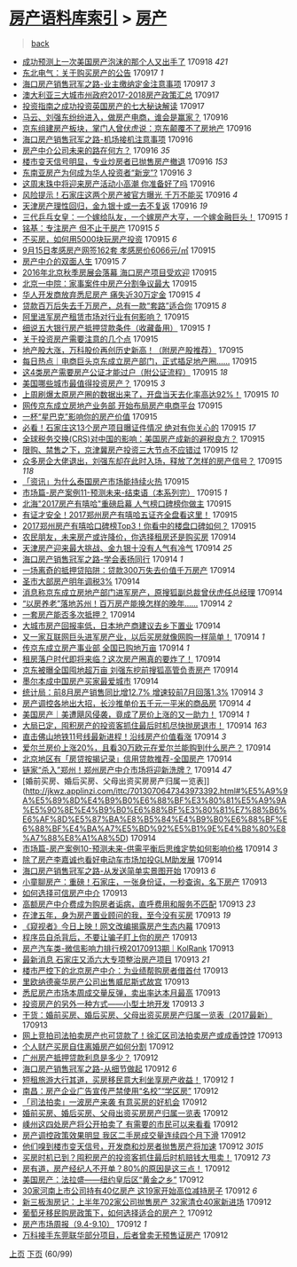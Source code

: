 [房产语料库索引](../../README.md)  > [房产](房产.md)
====
> [back](../README.md)

- [成功预测上一次美国房产泡沫的那个人又出手了](http://jkwz.applinzi.com/ittc/7014544706816705553.html#%E6%88%90%E5%8A%9F%E9%A2%84%E6%B5%8B%E4%B8%8A%E4%B8%80%E6%AC%A1%E7%BE%8E%E5%9B%BD%E6%88%BF%E4%BA%A7%E6%B3%A1%E6%B2%AB%E7%9A%84%E9%82%A3%E4%B8%AA%E4%BA%BA%E5%8F%88%E5%87%BA%E6%89%8B%E4%BA%86) 170918 *421* 
- [东北电气：关于购买房产的公告](http://jkwz.applinzi.com/ittc/7014425914493109264.html#%E4%B8%9C%E5%8C%97%E7%94%B5%E6%B0%94%EF%BC%9A%E5%85%B3%E4%BA%8E%E8%B4%AD%E4%B9%B0%E6%88%BF%E4%BA%A7%E7%9A%84%E5%85%AC%E5%91%8A) 170917 *1* 
- [海口房产销售冠军之路-业主缴纳定金注意事项](http://jkwz.applinzi.com/ittc/7014334700804637713.html#%E6%B5%B7%E5%8F%A3%E6%88%BF%E4%BA%A7%E9%94%80%E5%94%AE%E5%86%A0%E5%86%9B%E4%B9%8B%E8%B7%AF-%E4%B8%9A%E4%B8%BB%E7%BC%B4%E7%BA%B3%E5%AE%9A%E9%87%91%E6%B3%A8%E6%84%8F%E4%BA%8B%E9%A1%B9) 170917 *3* 
- [澳大利亚三大城市州政府2017-2018房产政策汇总](http://jkwz.applinzi.com/ittc/7014232692789609488.html#%E6%BE%B3%E5%A4%A7%E5%88%A9%E4%BA%9A%E4%B8%89%E5%A4%A7%E5%9F%8E%E5%B8%82%E5%B7%9E%E6%94%BF%E5%BA%9C2017-2018%E6%88%BF%E4%BA%A7%E6%94%BF%E7%AD%96%E6%B1%87%E6%80%BB) 170917  
- [投资指南之成功投资英国房产的七大秘诀解读](http://jkwz.applinzi.com/ittc/7014231004020212752.html#%E6%8A%95%E8%B5%84%E6%8C%87%E5%8D%97%E4%B9%8B%E6%88%90%E5%8A%9F%E6%8A%95%E8%B5%84%E8%8B%B1%E5%9B%BD%E6%88%BF%E4%BA%A7%E7%9A%84%E4%B8%83%E5%A4%A7%E7%A7%98%E8%AF%80%E8%A7%A3%E8%AF%BB) 170917  
- [马云、刘强东纷纷进入，做房产电商，谁会是赢家？](http://jkwz.applinzi.com/ittc/7014043221301396496.html#%E9%A9%AC%E4%BA%91%E3%80%81%E5%88%98%E5%BC%BA%E4%B8%9C%E7%BA%B7%E7%BA%B7%E8%BF%9B%E5%85%A5%EF%BC%8C%E5%81%9A%E6%88%BF%E4%BA%A7%E7%94%B5%E5%95%86%EF%BC%8C%E8%B0%81%E4%BC%9A%E6%98%AF%E8%B5%A2%E5%AE%B6%EF%BC%9F) 170916  
- [京东组建房产板块，掌门人曾伏虎说：京东颠覆不了房地产](http://jkwz.applinzi.com/ittc/7014002839586866192.html#%E4%BA%AC%E4%B8%9C%E7%BB%84%E5%BB%BA%E6%88%BF%E4%BA%A7%E6%9D%BF%E5%9D%97%EF%BC%8C%E6%8E%8C%E9%97%A8%E4%BA%BA%E6%9B%BE%E4%BC%8F%E8%99%8E%E8%AF%B4%EF%BC%9A%E4%BA%AC%E4%B8%9C%E9%A2%A0%E8%A6%86%E4%B8%8D%E4%BA%86%E6%88%BF%E5%9C%B0%E4%BA%A7) 170916  
- [海口房产销售冠军之路-机场接机注意事项](http://jkwz.applinzi.com/ittc/7013991779265938449.html#%E6%B5%B7%E5%8F%A3%E6%88%BF%E4%BA%A7%E9%94%80%E5%94%AE%E5%86%A0%E5%86%9B%E4%B9%8B%E8%B7%AF-%E6%9C%BA%E5%9C%BA%E6%8E%A5%E6%9C%BA%E6%B3%A8%E6%84%8F%E4%BA%8B%E9%A1%B9) 170916  
- [房产中介公司未来的路在何方？](http://jkwz.applinzi.com/ittc/7013940763904443408.html#%E6%88%BF%E4%BA%A7%E4%B8%AD%E4%BB%8B%E5%85%AC%E5%8F%B8%E6%9C%AA%E6%9D%A5%E7%9A%84%E8%B7%AF%E5%9C%A8%E4%BD%95%E6%96%B9%EF%BC%9F) 170916 *35* 
- [楼市变天信号明显，专业炒房者已抛售房产撤退](http://jkwz.applinzi.com/ittc/7013691426553201680.html#%E6%A5%BC%E5%B8%82%E5%8F%98%E5%A4%A9%E4%BF%A1%E5%8F%B7%E6%98%8E%E6%98%BE%EF%BC%8C%E4%B8%93%E4%B8%9A%E7%82%92%E6%88%BF%E8%80%85%E5%B7%B2%E6%8A%9B%E5%94%AE%E6%88%BF%E4%BA%A7%E6%92%A4%E9%80%80) 170916 *153* 
- [东南亚房产为何成为华人投资者“新宠”?](http://jkwz.applinzi.com/ittc/7013881096817869841.html#%E4%B8%9C%E5%8D%97%E4%BA%9A%E6%88%BF%E4%BA%A7%E4%B8%BA%E4%BD%95%E6%88%90%E4%B8%BA%E5%8D%8E%E4%BA%BA%E6%8A%95%E8%B5%84%E8%80%85%E2%80%9C%E6%96%B0%E5%AE%A0%E2%80%9D%3F) 170916 *3* 
- [这周末珠中将迎来房产活动小高潮 你准备好了吗](http://jkwz.applinzi.com/ittc/7013864279009412113.html#%E8%BF%99%E5%91%A8%E6%9C%AB%E7%8F%A0%E4%B8%AD%E5%B0%86%E8%BF%8E%E6%9D%A5%E6%88%BF%E4%BA%A7%E6%B4%BB%E5%8A%A8%E5%B0%8F%E9%AB%98%E6%BD%AE+%E4%BD%A0%E5%87%86%E5%A4%87%E5%A5%BD%E4%BA%86%E5%90%97) 170916  
- [风险提示！石家庄这两个房产被官方曝光 千万不能买](http://jkwz.applinzi.com/ittc/7013839777722532880.html#%E9%A3%8E%E9%99%A9%E6%8F%90%E7%A4%BA%EF%BC%81%E7%9F%B3%E5%AE%B6%E5%BA%84%E8%BF%99%E4%B8%A4%E4%B8%AA%E6%88%BF%E4%BA%A7%E8%A2%AB%E5%AE%98%E6%96%B9%E6%9B%9D%E5%85%89+%E5%8D%83%E4%B8%87%E4%B8%8D%E8%83%BD%E4%B9%B0) 170916 *4* 
- [天津房产理性回归，金九银十或一去不复返](http://jkwz.applinzi.com/ittc/7013630547711230993.html#%E5%A4%A9%E6%B4%A5%E6%88%BF%E4%BA%A7%E7%90%86%E6%80%A7%E5%9B%9E%E5%BD%92%EF%BC%8C%E9%87%91%E4%B9%9D%E9%93%B6%E5%8D%81%E6%88%96%E4%B8%80%E5%8E%BB%E4%B8%8D%E5%A4%8D%E8%BF%94) 170916 *19* 
- [三代乒乓女皇：一个嫁给队友，一个嫁房产大亨，一个嫁金融巨头！](http://jkwz.applinzi.com/ittc/7013629798642091024.html#%E4%B8%89%E4%BB%A3%E4%B9%92%E4%B9%93%E5%A5%B3%E7%9A%87%EF%BC%9A%E4%B8%80%E4%B8%AA%E5%AB%81%E7%BB%99%E9%98%9F%E5%8F%8B%EF%BC%8C%E4%B8%80%E4%B8%AA%E5%AB%81%E6%88%BF%E4%BA%A7%E5%A4%A7%E4%BA%A8%EF%BC%8C%E4%B8%80%E4%B8%AA%E5%AB%81%E9%87%91%E8%9E%8D%E5%B7%A8%E5%A4%B4%EF%BC%81) 170915 *1* 
- [铭基：专注房产 但不止于房产](http://jkwz.applinzi.com/ittc/7013617812420166672.html#%E9%93%AD%E5%9F%BA%EF%BC%9A%E4%B8%93%E6%B3%A8%E6%88%BF%E4%BA%A7+%E4%BD%86%E4%B8%8D%E6%AD%A2%E4%BA%8E%E6%88%BF%E4%BA%A7) 170915 *5* 
- [不买房，如何用5000块玩房产投资](http://jkwz.applinzi.com/ittc/7013599543080518673.html#%E4%B8%8D%E4%B9%B0%E6%88%BF%EF%BC%8C%E5%A6%82%E4%BD%95%E7%94%A85000%E5%9D%97%E7%8E%A9%E6%88%BF%E4%BA%A7%E6%8A%95%E8%B5%84) 170915 *6* 
- [9月15日孝感房产网签162套 孝感房价6066元/㎡](http://jkwz.applinzi.com/ittc/7013593037048120336.html#9%E6%9C%8815%E6%97%A5%E5%AD%9D%E6%84%9F%E6%88%BF%E4%BA%A7%E7%BD%91%E7%AD%BE162%E5%A5%97+%E5%AD%9D%E6%84%9F%E6%88%BF%E4%BB%B76066%E5%85%83%2F%E3%8E%A1) 170915  
- [房产中介的双面人生](http://jkwz.applinzi.com/ittc/7013549728921551889.html#%E6%88%BF%E4%BA%A7%E4%B8%AD%E4%BB%8B%E7%9A%84%E5%8F%8C%E9%9D%A2%E4%BA%BA%E7%94%9F) 170915 *7* 
- [2016年北京秋季房展会落幕 海口房产项目受欢迎](http://jkwz.applinzi.com/ittc/7013571687600358160.html#2016%E5%B9%B4%E5%8C%97%E4%BA%AC%E7%A7%8B%E5%AD%A3%E6%88%BF%E5%B1%95%E4%BC%9A%E8%90%BD%E5%B9%95+%E6%B5%B7%E5%8F%A3%E6%88%BF%E4%BA%A7%E9%A1%B9%E7%9B%AE%E5%8F%97%E6%AC%A2%E8%BF%8E) 170915  
- [北京一中院：家事案件中房产分割争议最大](http://jkwz.applinzi.com/ittc/7013552883507921936.html#%E5%8C%97%E4%BA%AC%E4%B8%80%E4%B8%AD%E9%99%A2%EF%BC%9A%E5%AE%B6%E4%BA%8B%E6%A1%88%E4%BB%B6%E4%B8%AD%E6%88%BF%E4%BA%A7%E5%88%86%E5%89%B2%E4%BA%89%E8%AE%AE%E6%9C%80%E5%A4%A7) 170915  
- [华人开发商放弃悉尼房产 痛失近30万定金](http://jkwz.applinzi.com/ittc/7013546728920450065.html#%E5%8D%8E%E4%BA%BA%E5%BC%80%E5%8F%91%E5%95%86%E6%94%BE%E5%BC%83%E6%82%89%E5%B0%BC%E6%88%BF%E4%BA%A7+%E7%97%9B%E5%A4%B1%E8%BF%9130%E4%B8%87%E5%AE%9A%E9%87%91) 170915 *4* 
- [贷款百万后失去千万房产，总有一款“套路”适合你](http://jkwz.applinzi.com/ittc/7013532886475736080.html#%E8%B4%B7%E6%AC%BE%E7%99%BE%E4%B8%87%E5%90%8E%E5%A4%B1%E5%8E%BB%E5%8D%83%E4%B8%87%E6%88%BF%E4%BA%A7%EF%BC%8C%E6%80%BB%E6%9C%89%E4%B8%80%E6%AC%BE%E2%80%9C%E5%A5%97%E8%B7%AF%E2%80%9D%E9%80%82%E5%90%88%E4%BD%A0) 170915 *8* 
- [阿里进军房产租赁市场对行业有何影响？](http://jkwz.applinzi.com/ittc/7013532605759357968.html#%E9%98%BF%E9%87%8C%E8%BF%9B%E5%86%9B%E6%88%BF%E4%BA%A7%E7%A7%9F%E8%B5%81%E5%B8%82%E5%9C%BA%E5%AF%B9%E8%A1%8C%E4%B8%9A%E6%9C%89%E4%BD%95%E5%BD%B1%E5%93%8D%EF%BC%9F) 170915  
- [细说五大银行房产抵押贷款条件（收藏备用）](http://jkwz.applinzi.com/ittc/7013530037276640272.html#%E7%BB%86%E8%AF%B4%E4%BA%94%E5%A4%A7%E9%93%B6%E8%A1%8C%E6%88%BF%E4%BA%A7%E6%8A%B5%E6%8A%BC%E8%B4%B7%E6%AC%BE%E6%9D%A1%E4%BB%B6%EF%BC%88%E6%94%B6%E8%97%8F%E5%A4%87%E7%94%A8%EF%BC%89) 170915 *1* 
- [关于投资房产需要注意的几个点](http://jkwz.applinzi.com/ittc/7013497079081731089.html#%E5%85%B3%E4%BA%8E%E6%8A%95%E8%B5%84%E6%88%BF%E4%BA%A7%E9%9C%80%E8%A6%81%E6%B3%A8%E6%84%8F%E7%9A%84%E5%87%A0%E4%B8%AA%E7%82%B9) 170915  
- [地产股大涨，万科股价再创历史新高！（附房产股推荐）](http://jkwz.applinzi.com/ittc/7013488984054039568.html#%E5%9C%B0%E4%BA%A7%E8%82%A1%E5%A4%A7%E6%B6%A8%EF%BC%8C%E4%B8%87%E7%A7%91%E8%82%A1%E4%BB%B7%E5%86%8D%E5%88%9B%E5%8E%86%E5%8F%B2%E6%96%B0%E9%AB%98%EF%BC%81%EF%BC%88%E9%99%84%E6%88%BF%E4%BA%A7%E8%82%A1%E6%8E%A8%E8%8D%90%EF%BC%89) 170915  
- [每日热点｜电商巨头京东成立房产部门，正式插足地产圈……](http://jkwz.applinzi.com/ittc/7013488759159653137.html#%E6%AF%8F%E6%97%A5%E7%83%AD%E7%82%B9%EF%BD%9C%E7%94%B5%E5%95%86%E5%B7%A8%E5%A4%B4%E4%BA%AC%E4%B8%9C%E6%88%90%E7%AB%8B%E6%88%BF%E4%BA%A7%E9%83%A8%E9%97%A8%EF%BC%8C%E6%AD%A3%E5%BC%8F%E6%8F%92%E8%B6%B3%E5%9C%B0%E4%BA%A7%E5%9C%88%E2%80%A6%E2%80%A6) 170915  
- [这4类房产需要房产公证才能过户（附公证流程）](http://jkwz.applinzi.com/ittc/7013486911866536977.html#%E8%BF%994%E7%B1%BB%E6%88%BF%E4%BA%A7%E9%9C%80%E8%A6%81%E6%88%BF%E4%BA%A7%E5%85%AC%E8%AF%81%E6%89%8D%E8%83%BD%E8%BF%87%E6%88%B7%EF%BC%88%E9%99%84%E5%85%AC%E8%AF%81%E6%B5%81%E7%A8%8B%EF%BC%89) 170915 *18* 
- [美国哪些城市最值得投资房产？](http://jkwz.applinzi.com/ittc/7013483368635958289.html#%E7%BE%8E%E5%9B%BD%E5%93%AA%E4%BA%9B%E5%9F%8E%E5%B8%82%E6%9C%80%E5%80%BC%E5%BE%97%E6%8A%95%E8%B5%84%E6%88%BF%E4%BA%A7%EF%BC%9F) 170915 *3* 
- [上周刷爆太原房产圈的数据出来了，开盘当天去化率高达92%！](http://jkwz.applinzi.com/ittc/7013483068575450128.html#%E4%B8%8A%E5%91%A8%E5%88%B7%E7%88%86%E5%A4%AA%E5%8E%9F%E6%88%BF%E4%BA%A7%E5%9C%88%E7%9A%84%E6%95%B0%E6%8D%AE%E5%87%BA%E6%9D%A5%E4%BA%86%EF%BC%8C%E5%BC%80%E7%9B%98%E5%BD%93%E5%A4%A9%E5%8E%BB%E5%8C%96%E7%8E%87%E9%AB%98%E8%BE%BE92%25%EF%BC%81) 170915 *10* 
- [网传京东成立房地产业务部 开始布局房产电商平台](http://jkwz.applinzi.com/ittc/7013482025775006737.html#%E7%BD%91%E4%BC%A0%E4%BA%AC%E4%B8%9C%E6%88%90%E7%AB%8B%E6%88%BF%E5%9C%B0%E4%BA%A7%E4%B8%9A%E5%8A%A1%E9%83%A8+%E5%BC%80%E5%A7%8B%E5%B8%83%E5%B1%80%E6%88%BF%E4%BA%A7%E7%94%B5%E5%95%86%E5%B9%B3%E5%8F%B0) 170915  
- [一杯“星巴克”影响你的房产价值](http://jkwz.applinzi.com/ittc/7013479256737465105.html#%E4%B8%80%E6%9D%AF%E2%80%9C%E6%98%9F%E5%B7%B4%E5%85%8B%E2%80%9D%E5%BD%B1%E5%93%8D%E4%BD%A0%E7%9A%84%E6%88%BF%E4%BA%A7%E4%BB%B7%E5%80%BC) 170915  
- [必看！石家庄这13个房产项目曝证件情况 绝对有你关心的](http://jkwz.applinzi.com/ittc/7013471470800602129.html#%E5%BF%85%E7%9C%8B%EF%BC%81%E7%9F%B3%E5%AE%B6%E5%BA%84%E8%BF%9913%E4%B8%AA%E6%88%BF%E4%BA%A7%E9%A1%B9%E7%9B%AE%E6%9B%9D%E8%AF%81%E4%BB%B6%E6%83%85%E5%86%B5+%E7%BB%9D%E5%AF%B9%E6%9C%89%E4%BD%A0%E5%85%B3%E5%BF%83%E7%9A%84) 170915 *17* 
- [全球税务交换(CRS)对中国的影响：美国房产成新的避税良方？](http://jkwz.applinzi.com/ittc/7013471238138364944.html#%E5%85%A8%E7%90%83%E7%A8%8E%E5%8A%A1%E4%BA%A4%E6%8D%A2%28CRS%29%E5%AF%B9%E4%B8%AD%E5%9B%BD%E7%9A%84%E5%BD%B1%E5%93%8D%EF%BC%9A%E7%BE%8E%E5%9B%BD%E6%88%BF%E4%BA%A7%E6%88%90%E6%96%B0%E7%9A%84%E9%81%BF%E7%A8%8E%E8%89%AF%E6%96%B9%EF%BC%9F) 170915  
- [限购、禁售之下，京津冀房产投资三大节点不应错过](http://jkwz.applinzi.com/ittc/7013471057137370128.html#%E9%99%90%E8%B4%AD%E3%80%81%E7%A6%81%E5%94%AE%E4%B9%8B%E4%B8%8B%EF%BC%8C%E4%BA%AC%E6%B4%A5%E5%86%80%E6%88%BF%E4%BA%A7%E6%8A%95%E8%B5%84%E4%B8%89%E5%A4%A7%E8%8A%82%E7%82%B9%E4%B8%8D%E5%BA%94%E9%94%99%E8%BF%87) 170915 *12* 
- [众多房企大佬退出，刘强东却在此时入场，释放了怎样的房产信号？](http://jkwz.applinzi.com/ittc/7013468550004737040.html#%E4%BC%97%E5%A4%9A%E6%88%BF%E4%BC%81%E5%A4%A7%E4%BD%AC%E9%80%80%E5%87%BA%EF%BC%8C%E5%88%98%E5%BC%BA%E4%B8%9C%E5%8D%B4%E5%9C%A8%E6%AD%A4%E6%97%B6%E5%85%A5%E5%9C%BA%EF%BC%8C%E9%87%8A%E6%94%BE%E4%BA%86%E6%80%8E%E6%A0%B7%E7%9A%84%E6%88%BF%E4%BA%A7%E4%BF%A1%E5%8F%B7%EF%BC%9F) 170915 *118* 
- [「资讯」为什么泰国房产市场能持续火热](http://jkwz.applinzi.com/ittc/7013467455291393040.html#%E3%80%8C%E8%B5%84%E8%AE%AF%E3%80%8D%E4%B8%BA%E4%BB%80%E4%B9%88%E6%B3%B0%E5%9B%BD%E6%88%BF%E4%BA%A7%E5%B8%82%E5%9C%BA%E8%83%BD%E6%8C%81%E7%BB%AD%E7%81%AB%E7%83%AD) 170915  
- [市场篇-房产案例11-预测未来-结束语（本系列完）](http://jkwz.applinzi.com/ittc/7013265389566559248.html#%E5%B8%82%E5%9C%BA%E7%AF%87-%E6%88%BF%E4%BA%A7%E6%A1%88%E4%BE%8B11-%E9%A2%84%E6%B5%8B%E6%9C%AA%E6%9D%A5-%E7%BB%93%E6%9D%9F%E8%AF%AD%EF%BC%88%E6%9C%AC%E7%B3%BB%E5%88%97%E5%AE%8C%EF%BC%89) 170915 *1* 
- [北海&quot;2017房产有嘻哈&quot;重磅启幕 人气榜口碑榜你做主](http://jkwz.applinzi.com/ittc/7013316846462436369.html#%E5%8C%97%E6%B5%B7%26quot%3B2017%E6%88%BF%E4%BA%A7%E6%9C%89%E5%98%BB%E5%93%88%26quot%3B%E9%87%8D%E7%A3%85%E5%90%AF%E5%B9%95+%E4%BA%BA%E6%B0%94%E6%A6%9C%E5%8F%A3%E7%A2%91%E6%A6%9C%E4%BD%A0%E5%81%9A%E4%B8%BB) 170915  
- [有证才安全！2017郑州房产有嘻哈五证齐全盘看这里！](http://jkwz.applinzi.com/ittc/7013315276601558032.html#%E6%9C%89%E8%AF%81%E6%89%8D%E5%AE%89%E5%85%A8%EF%BC%812017%E9%83%91%E5%B7%9E%E6%88%BF%E4%BA%A7%E6%9C%89%E5%98%BB%E5%93%88%E4%BA%94%E8%AF%81%E9%BD%90%E5%85%A8%E7%9B%98%E7%9C%8B%E8%BF%99%E9%87%8C%EF%BC%81) 170915  
- [2017郑州房产有嘻哈口碑榜Top3！你看中的楼盘口碑如何？](http://jkwz.applinzi.com/ittc/7013315277973095441.html#2017%E9%83%91%E5%B7%9E%E6%88%BF%E4%BA%A7%E6%9C%89%E5%98%BB%E5%93%88%E5%8F%A3%E7%A2%91%E6%A6%9CTop3%EF%BC%81%E4%BD%A0%E7%9C%8B%E4%B8%AD%E7%9A%84%E6%A5%BC%E7%9B%98%E5%8F%A3%E7%A2%91%E5%A6%82%E4%BD%95%EF%BC%9F) 170915  
- [农民朋友，未来房产或许降价，你选择租房还是购买房](http://jkwz.applinzi.com/ittc/7013298918862095121.html#%E5%86%9C%E6%B0%91%E6%9C%8B%E5%8F%8B%EF%BC%8C%E6%9C%AA%E6%9D%A5%E6%88%BF%E4%BA%A7%E6%88%96%E8%AE%B8%E9%99%8D%E4%BB%B7%EF%BC%8C%E4%BD%A0%E9%80%89%E6%8B%A9%E7%A7%9F%E6%88%BF%E8%BF%98%E6%98%AF%E8%B4%AD%E4%B9%B0%E6%88%BF) 170914  
- [天津房产迎来最大挑战、金九银十没有人气有冷气](http://jkwz.applinzi.com/ittc/7013275949196641297.html#%E5%A4%A9%E6%B4%A5%E6%88%BF%E4%BA%A7%E8%BF%8E%E6%9D%A5%E6%9C%80%E5%A4%A7%E6%8C%91%E6%88%98%E3%80%81%E9%87%91%E4%B9%9D%E9%93%B6%E5%8D%81%E6%B2%A1%E6%9C%89%E4%BA%BA%E6%B0%94%E6%9C%89%E5%86%B7%E6%B0%94) 170914 *25* 
- [海口房产销售冠军之路-学会表扬同行](http://jkwz.applinzi.com/ittc/7013274328446272529.html#%E6%B5%B7%E5%8F%A3%E6%88%BF%E4%BA%A7%E9%94%80%E5%94%AE%E5%86%A0%E5%86%9B%E4%B9%8B%E8%B7%AF-%E5%AD%A6%E4%BC%9A%E8%A1%A8%E6%89%AC%E5%90%8C%E8%A1%8C) 170914 *1* 
- [一场离奇的抵押贷陷阱：贷款300万失去价值千万房产](http://jkwz.applinzi.com/ittc/7013260268434621201.html#%E4%B8%80%E5%9C%BA%E7%A6%BB%E5%A5%87%E7%9A%84%E6%8A%B5%E6%8A%BC%E8%B4%B7%E9%99%B7%E9%98%B1%EF%BC%9A%E8%B4%B7%E6%AC%BE300%E4%B8%87%E5%A4%B1%E5%8E%BB%E4%BB%B7%E5%80%BC%E5%8D%83%E4%B8%87%E6%88%BF%E4%BA%A7) 170914  
- [圣市大部房产明年调税3%](http://jkwz.applinzi.com/ittc/7013258402913059856.html#%E5%9C%A3%E5%B8%82%E5%A4%A7%E9%83%A8%E6%88%BF%E4%BA%A7%E6%98%8E%E5%B9%B4%E8%B0%83%E7%A8%8E3%25) 170914  
- [消息称京东成立房地产部门进军房产，原搜狐副总裁曾伏虎任总经理](http://jkwz.applinzi.com/ittc/7013248418921841680.html#%E6%B6%88%E6%81%AF%E7%A7%B0%E4%BA%AC%E4%B8%9C%E6%88%90%E7%AB%8B%E6%88%BF%E5%9C%B0%E4%BA%A7%E9%83%A8%E9%97%A8%E8%BF%9B%E5%86%9B%E6%88%BF%E4%BA%A7%EF%BC%8C%E5%8E%9F%E6%90%9C%E7%8B%90%E5%89%AF%E6%80%BB%E8%A3%81%E6%9B%BE%E4%BC%8F%E8%99%8E%E4%BB%BB%E6%80%BB%E7%BB%8F%E7%90%86) 170914  
- [“以房养老”落地苏州！百万房产能换怎样的晚年……](http://jkwz.applinzi.com/ittc/7013239586149647377.html#%E2%80%9C%E4%BB%A5%E6%88%BF%E5%85%BB%E8%80%81%E2%80%9D%E8%90%BD%E5%9C%B0%E8%8B%8F%E5%B7%9E%EF%BC%81%E7%99%BE%E4%B8%87%E6%88%BF%E4%BA%A7%E8%83%BD%E6%8D%A2%E6%80%8E%E6%A0%B7%E7%9A%84%E6%99%9A%E5%B9%B4%E2%80%A6%E2%80%A6) 170914 *2* 
- [一套房产能否多次抵押？](http://jkwz.applinzi.com/ittc/7013225350572803088.html#%E4%B8%80%E5%A5%97%E6%88%BF%E4%BA%A7%E8%83%BD%E5%90%A6%E5%A4%9A%E6%AC%A1%E6%8A%B5%E6%8A%BC%EF%BC%9F) 170914  
- [大城市房产回报率低，日本地产商建议去乡下置业](http://jkwz.applinzi.com/ittc/7013212823939974161.html#%E5%A4%A7%E5%9F%8E%E5%B8%82%E6%88%BF%E4%BA%A7%E5%9B%9E%E6%8A%A5%E7%8E%87%E4%BD%8E%EF%BC%8C%E6%97%A5%E6%9C%AC%E5%9C%B0%E4%BA%A7%E5%95%86%E5%BB%BA%E8%AE%AE%E5%8E%BB%E4%B9%A1%E4%B8%8B%E7%BD%AE%E4%B8%9A) 170914  
- [又一家互联网巨头进军房产业，以后买房就像网购一样简单！](http://jkwz.applinzi.com/ittc/7013211580555330576.html#%E5%8F%88%E4%B8%80%E5%AE%B6%E4%BA%92%E8%81%94%E7%BD%91%E5%B7%A8%E5%A4%B4%E8%BF%9B%E5%86%9B%E6%88%BF%E4%BA%A7%E4%B8%9A%EF%BC%8C%E4%BB%A5%E5%90%8E%E4%B9%B0%E6%88%BF%E5%B0%B1%E5%83%8F%E7%BD%91%E8%B4%AD%E4%B8%80%E6%A0%B7%E7%AE%80%E5%8D%95%EF%BC%81) 170914 *1* 
- [传京东成立房产事业部 全国已购地万亩](http://jkwz.applinzi.com/ittc/7013190219980080144.html#%E4%BC%A0%E4%BA%AC%E4%B8%9C%E6%88%90%E7%AB%8B%E6%88%BF%E4%BA%A7%E4%BA%8B%E4%B8%9A%E9%83%A8+%E5%85%A8%E5%9B%BD%E5%B7%B2%E8%B4%AD%E5%9C%B0%E4%B8%87%E4%BA%A9) 170914 *1* 
- [租房落户时代即将来临？这次房产圈真的要炸了！](http://jkwz.applinzi.com/ittc/7013177502732911632.html#%E7%A7%9F%E6%88%BF%E8%90%BD%E6%88%B7%E6%97%B6%E4%BB%A3%E5%8D%B3%E5%B0%86%E6%9D%A5%E4%B8%B4%EF%BC%9F%E8%BF%99%E6%AC%A1%E6%88%BF%E4%BA%A7%E5%9C%88%E7%9C%9F%E7%9A%84%E8%A6%81%E7%82%B8%E4%BA%86%EF%BC%81) 170914  
- [京东被曝全国囤地超万亩 刘强东挖前搜狐高管负责房产](http://jkwz.applinzi.com/ittc/7013175789238092817.html#%E4%BA%AC%E4%B8%9C%E8%A2%AB%E6%9B%9D%E5%85%A8%E5%9B%BD%E5%9B%A4%E5%9C%B0%E8%B6%85%E4%B8%87%E4%BA%A9+%E5%88%98%E5%BC%BA%E4%B8%9C%E6%8C%96%E5%89%8D%E6%90%9C%E7%8B%90%E9%AB%98%E7%AE%A1%E8%B4%9F%E8%B4%A3%E6%88%BF%E4%BA%A7) 170914  
- [墨尔本成中国房产买家最爱城市](http://jkwz.applinzi.com/ittc/7013174030147011601.html#%E5%A2%A8%E5%B0%94%E6%9C%AC%E6%88%90%E4%B8%AD%E5%9B%BD%E6%88%BF%E4%BA%A7%E4%B9%B0%E5%AE%B6%E6%9C%80%E7%88%B1%E5%9F%8E%E5%B8%82) 170914  
- [统计局：前8月房产销售同比增12.7% 增速较前7月回落1.3%](http://jkwz.applinzi.com/ittc/7013169699310011408.html#%E7%BB%9F%E8%AE%A1%E5%B1%80%EF%BC%9A%E5%89%8D8%E6%9C%88%E6%88%BF%E4%BA%A7%E9%94%80%E5%94%AE%E5%90%8C%E6%AF%94%E5%A2%9E12.7%25+%E5%A2%9E%E9%80%9F%E8%BE%83%E5%89%8D7%E6%9C%88%E5%9B%9E%E8%90%BD1.3%25) 170914 *3* 
- [房产调控各地出大招，长沙推单价五千元一平米的商品房](http://jkwz.applinzi.com/ittc/7013172032676824081.html#%E6%88%BF%E4%BA%A7%E8%B0%83%E6%8E%A7%E5%90%84%E5%9C%B0%E5%87%BA%E5%A4%A7%E6%8B%9B%EF%BC%8C%E9%95%BF%E6%B2%99%E6%8E%A8%E5%8D%95%E4%BB%B7%E4%BA%94%E5%8D%83%E5%85%83%E4%B8%80%E5%B9%B3%E7%B1%B3%E7%9A%84%E5%95%86%E5%93%81%E6%88%BF) 170914 *4* 
- [美国房产｜美遭飓风侵袭，竟成了房价上涨的又一助力！](http://jkwz.applinzi.com/ittc/7013121152980091921.html#%E7%BE%8E%E5%9B%BD%E6%88%BF%E4%BA%A7%EF%BD%9C%E7%BE%8E%E9%81%AD%E9%A3%93%E9%A3%8E%E4%BE%B5%E8%A2%AD%EF%BC%8C%E7%AB%9F%E6%88%90%E4%BA%86%E6%88%BF%E4%BB%B7%E4%B8%8A%E6%B6%A8%E7%9A%84%E5%8F%88%E4%B8%80%E5%8A%A9%E5%8A%9B%EF%BC%81) 170914 *1* 
- [大局已定，囤积房产的投资客抓住最后时机尽快抛房退市！](http://jkwz.applinzi.com/ittc/7013139917398606864.html#%E5%A4%A7%E5%B1%80%E5%B7%B2%E5%AE%9A%EF%BC%8C%E5%9B%A4%E7%A7%AF%E6%88%BF%E4%BA%A7%E7%9A%84%E6%8A%95%E8%B5%84%E5%AE%A2%E6%8A%93%E4%BD%8F%E6%9C%80%E5%90%8E%E6%97%B6%E6%9C%BA%E5%B0%BD%E5%BF%AB%E6%8A%9B%E6%88%BF%E9%80%80%E5%B8%82%EF%BC%81) 170914 *163* 
- [直击佛山地铁11号线最新进程！沿线房产价值看涨](http://jkwz.applinzi.com/ittc/7013107625422750736.html#%E7%9B%B4%E5%87%BB%E4%BD%9B%E5%B1%B1%E5%9C%B0%E9%93%8111%E5%8F%B7%E7%BA%BF%E6%9C%80%E6%96%B0%E8%BF%9B%E7%A8%8B%EF%BC%81%E6%B2%BF%E7%BA%BF%E6%88%BF%E4%BA%A7%E4%BB%B7%E5%80%BC%E7%9C%8B%E6%B6%A8) 170914 *3* 
- [爱尔兰房价上涨20%，且看30万欧元在爱尔兰能购到什么房产？](http://jkwz.applinzi.com/ittc/7013103619942122513.html#%E7%88%B1%E5%B0%94%E5%85%B0%E6%88%BF%E4%BB%B7%E4%B8%8A%E6%B6%A820%25%EF%BC%8C%E4%B8%94%E7%9C%8B30%E4%B8%87%E6%AC%A7%E5%85%83%E5%9C%A8%E7%88%B1%E5%B0%94%E5%85%B0%E8%83%BD%E8%B4%AD%E5%88%B0%E4%BB%80%E4%B9%88%E6%88%BF%E4%BA%A7%EF%BC%9F) 170914  
- [北京地区有「房贷按揭记录」信用贷款推荐-全国房产](http://jkwz.applinzi.com/ittc/7013099057638278161.html#%E5%8C%97%E4%BA%AC%E5%9C%B0%E5%8C%BA%E6%9C%89%E3%80%8C%E6%88%BF%E8%B4%B7%E6%8C%89%E6%8F%AD%E8%AE%B0%E5%BD%95%E3%80%8D%E4%BF%A1%E7%94%A8%E8%B4%B7%E6%AC%BE%E6%8E%A8%E8%8D%90-%E5%85%A8%E5%9B%BD%E6%88%BF%E4%BA%A7) 170914  
- [链家“杀入”郑州！郑州房产中介市场将迎新洗牌？](http://jkwz.applinzi.com/ittc/7013075497158968337.html#%E9%93%BE%E5%AE%B6%E2%80%9C%E6%9D%80%E5%85%A5%E2%80%9D%E9%83%91%E5%B7%9E%EF%BC%81%E9%83%91%E5%B7%9E%E6%88%BF%E4%BA%A7%E4%B8%AD%E4%BB%8B%E5%B8%82%E5%9C%BA%E5%B0%86%E8%BF%8E%E6%96%B0%E6%B4%97%E7%89%8C%EF%BC%9F) 170914 *47* 
- [婚前买房、婚后买房、父母出资买房房产归属一览表]](http://jkwz.applinzi.com/ittc/7013070647343973392.html#%E5%A9%9A%E5%89%8D%E4%B9%B0%E6%88%BF%E3%80%81%E5%A9%9A%E5%90%8E%E4%B9%B0%E6%88%BF%E3%80%81%E7%88%B6%E6%AF%8D%E5%87%BA%E8%B5%84%E4%B9%B0%E6%88%BF%E6%88%BF%E4%BA%A7%E5%BD%92%E5%B1%9E%E4%B8%80%E8%A7%88%E8%A1%A8%5D) 170914  
- [市场篇-房产案例10-预测未来-供需平衡后思维定势如何影响价格](http://jkwz.applinzi.com/ittc/7012816922394231825.html#%E5%B8%82%E5%9C%BA%E7%AF%87-%E6%88%BF%E4%BA%A7%E6%A1%88%E4%BE%8B10-%E9%A2%84%E6%B5%8B%E6%9C%AA%E6%9D%A5-%E4%BE%9B%E9%9C%80%E5%B9%B3%E8%A1%A1%E5%90%8E%E6%80%9D%E7%BB%B4%E5%AE%9A%E5%8A%BF%E5%A6%82%E4%BD%95%E5%BD%B1%E5%93%8D%E4%BB%B7%E6%A0%BC) 170914 *3* 
- [除了房产李嘉诚也看好电动车市场加投GLM助发展](http://jkwz.applinzi.com/ittc/7013040341626913808.html#%E9%99%A4%E4%BA%86%E6%88%BF%E4%BA%A7%E6%9D%8E%E5%98%89%E8%AF%9A%E4%B9%9F%E7%9C%8B%E5%A5%BD%E7%94%B5%E5%8A%A8%E8%BD%A6%E5%B8%82%E5%9C%BA%E5%8A%A0%E6%8A%95GLM%E5%8A%A9%E5%8F%91%E5%B1%95) 170914  
- [海口房产销售冠军之路-从发送简单实景图开始](http://jkwz.applinzi.com/ittc/7012902198839870481.html#%E6%B5%B7%E5%8F%A3%E6%88%BF%E4%BA%A7%E9%94%80%E5%94%AE%E5%86%A0%E5%86%9B%E4%B9%8B%E8%B7%AF-%E4%BB%8E%E5%8F%91%E9%80%81%E7%AE%80%E5%8D%95%E5%AE%9E%E6%99%AF%E5%9B%BE%E5%BC%80%E5%A7%8B) 170913 *6* 
- [小童聊房产：重磅！石家庄，一张身份证，一秒查询，名下房产](http://jkwz.applinzi.com/ittc/7012810844436694033.html#%E5%B0%8F%E7%AB%A5%E8%81%8A%E6%88%BF%E4%BA%A7%EF%BC%9A%E9%87%8D%E7%A3%85%EF%BC%81%E7%9F%B3%E5%AE%B6%E5%BA%84%EF%BC%8C%E4%B8%80%E5%BC%A0%E8%BA%AB%E4%BB%BD%E8%AF%81%EF%BC%8C%E4%B8%80%E7%A7%92%E6%9F%A5%E8%AF%A2%EF%BC%8C%E5%90%8D%E4%B8%8B%E6%88%BF%E4%BA%A7) 170913  
- [如何选择可信房产中介](http://jkwz.applinzi.com/ittc/7012801055874876432.html#%E5%A6%82%E4%BD%95%E9%80%89%E6%8B%A9%E5%8F%AF%E4%BF%A1%E6%88%BF%E4%BA%A7%E4%B8%AD%E4%BB%8B) 170913  
- [高额房产中介费成为购房者诟病，直呼费用和服务不匹配](http://jkwz.applinzi.com/ittc/7012799490728395792.html#%E9%AB%98%E9%A2%9D%E6%88%BF%E4%BA%A7%E4%B8%AD%E4%BB%8B%E8%B4%B9%E6%88%90%E4%B8%BA%E8%B4%AD%E6%88%BF%E8%80%85%E8%AF%9F%E7%97%85%EF%BC%8C%E7%9B%B4%E5%91%BC%E8%B4%B9%E7%94%A8%E5%92%8C%E6%9C%8D%E5%8A%A1%E4%B8%8D%E5%8C%B9%E9%85%8D) 170913 *23* 
- [在津五年，身为房产置业顾问的我，至今没有买房](http://jkwz.applinzi.com/ittc/7012782873579619345.html#%E5%9C%A8%E6%B4%A5%E4%BA%94%E5%B9%B4%EF%BC%8C%E8%BA%AB%E4%B8%BA%E6%88%BF%E4%BA%A7%E7%BD%AE%E4%B8%9A%E9%A1%BE%E9%97%AE%E7%9A%84%E6%88%91%EF%BC%8C%E8%87%B3%E4%BB%8A%E6%B2%A1%E6%9C%89%E4%B9%B0%E6%88%BF) 170913 *19* 
- [《窥视者》今日上映！网文改编揭露房产生态内幕](http://jkwz.applinzi.com/ittc/7012773930962781201.html#%E3%80%8A%E7%AA%A5%E8%A7%86%E8%80%85%E3%80%8B%E4%BB%8A%E6%97%A5%E4%B8%8A%E6%98%A0%EF%BC%81%E7%BD%91%E6%96%87%E6%94%B9%E7%BC%96%E6%8F%AD%E9%9C%B2%E6%88%BF%E4%BA%A7%E7%94%9F%E6%80%81%E5%86%85%E5%B9%95) 170913  
- [程序员自杀背后，不要让骗子盯上你的房产](http://jkwz.applinzi.com/ittc/7012768376714429457.html#%E7%A8%8B%E5%BA%8F%E5%91%98%E8%87%AA%E6%9D%80%E8%83%8C%E5%90%8E%EF%BC%8C%E4%B8%8D%E8%A6%81%E8%AE%A9%E9%AA%97%E5%AD%90%E7%9B%AF%E4%B8%8A%E4%BD%A0%E7%9A%84%E6%88%BF%E4%BA%A7) 170913  
- [房产汽车类-微信影响力排行榜20170913期｜KolRank](http://jkwz.applinzi.com/ittc/7012757393753244689.html#%E6%88%BF%E4%BA%A7%E6%B1%BD%E8%BD%A6%E7%B1%BB-%E5%BE%AE%E4%BF%A1%E5%BD%B1%E5%93%8D%E5%8A%9B%E6%8E%92%E8%A1%8C%E6%A6%9C20170913%E6%9C%9F%EF%BD%9CKolRank) 170913  
- [最新消息 石家庄又添六大专项整治房产项目](http://jkwz.applinzi.com/ittc/7012742133491172369.html#%E6%9C%80%E6%96%B0%E6%B6%88%E6%81%AF+%E7%9F%B3%E5%AE%B6%E5%BA%84%E5%8F%88%E6%B7%BB%E5%85%AD%E5%A4%A7%E4%B8%93%E9%A1%B9%E6%95%B4%E6%B2%BB%E6%88%BF%E4%BA%A7%E9%A1%B9%E7%9B%AE) 170913 *21* 
- [楼市严控下的北京房产中介：为业绩帮购房者借首付](http://jkwz.applinzi.com/ittc/7012740385124909841.html#%E6%A5%BC%E5%B8%82%E4%B8%A5%E6%8E%A7%E4%B8%8B%E7%9A%84%E5%8C%97%E4%BA%AC%E6%88%BF%E4%BA%A7%E4%B8%AD%E4%BB%8B%EF%BC%9A%E4%B8%BA%E4%B8%9A%E7%BB%A9%E5%B8%AE%E8%B4%AD%E6%88%BF%E8%80%85%E5%80%9F%E9%A6%96%E4%BB%98) 170913  
- [里欧纳德豪华房产公司出售威尼斯式故宫](http://jkwz.applinzi.com/ittc/7012728747529339920.html#%E9%87%8C%E6%AC%A7%E7%BA%B3%E5%BE%B7%E8%B1%AA%E5%8D%8E%E6%88%BF%E4%BA%A7%E5%85%AC%E5%8F%B8%E5%87%BA%E5%94%AE%E5%A8%81%E5%B0%BC%E6%96%AF%E5%BC%8F%E6%95%85%E5%AE%AB) 170913  
- [悉尼房产市场本周成交量反弹，卖出率达本月最高](http://jkwz.applinzi.com/ittc/7012727850556458001.html#%E6%82%89%E5%B0%BC%E6%88%BF%E4%BA%A7%E5%B8%82%E5%9C%BA%E6%9C%AC%E5%91%A8%E6%88%90%E4%BA%A4%E9%87%8F%E5%8F%8D%E5%BC%B9%EF%BC%8C%E5%8D%96%E5%87%BA%E7%8E%87%E8%BE%BE%E6%9C%AC%E6%9C%88%E6%9C%80%E9%AB%98) 170913  
- [投资房产的另外一种方式——小型土地开发](http://jkwz.applinzi.com/ittc/7012727072831833105.html#%E6%8A%95%E8%B5%84%E6%88%BF%E4%BA%A7%E7%9A%84%E5%8F%A6%E5%A4%96%E4%B8%80%E7%A7%8D%E6%96%B9%E5%BC%8F%E2%80%94%E2%80%94%E5%B0%8F%E5%9E%8B%E5%9C%9F%E5%9C%B0%E5%BC%80%E5%8F%91) 170913 *3* 
- [干货：婚前买房、婚后买房、父母出资买房房产归属一览表（2017最新）](http://jkwz.applinzi.com/ittc/7012686703725380625.html#%E5%B9%B2%E8%B4%A7%EF%BC%9A%E5%A9%9A%E5%89%8D%E4%B9%B0%E6%88%BF%E3%80%81%E5%A9%9A%E5%90%8E%E4%B9%B0%E6%88%BF%E3%80%81%E7%88%B6%E6%AF%8D%E5%87%BA%E8%B5%84%E4%B9%B0%E6%88%BF%E6%88%BF%E4%BA%A7%E5%BD%92%E5%B1%9E%E4%B8%80%E8%A7%88%E8%A1%A8%EF%BC%882017%E6%9C%80%E6%96%B0%EF%BC%89) 170913  
- [网上竞拍司法拍卖房产也可贷款了！徐汇区司法拍卖房产或成香饽饽](http://jkwz.applinzi.com/ittc/7012612925028827921.html#%E7%BD%91%E4%B8%8A%E7%AB%9E%E6%8B%8D%E5%8F%B8%E6%B3%95%E6%8B%8D%E5%8D%96%E6%88%BF%E4%BA%A7%E4%B9%9F%E5%8F%AF%E8%B4%B7%E6%AC%BE%E4%BA%86%EF%BC%81%E5%BE%90%E6%B1%87%E5%8C%BA%E5%8F%B8%E6%B3%95%E6%8B%8D%E5%8D%96%E6%88%BF%E4%BA%A7%E6%88%96%E6%88%90%E9%A6%99%E9%A5%BD%E9%A5%BD) 170913  
- [个人财产买房自住离婚房产如何分割](http://jkwz.applinzi.com/ittc/7012531668571915280.html#%E4%B8%AA%E4%BA%BA%E8%B4%A2%E4%BA%A7%E4%B9%B0%E6%88%BF%E8%87%AA%E4%BD%8F%E7%A6%BB%E5%A9%9A%E6%88%BF%E4%BA%A7%E5%A6%82%E4%BD%95%E5%88%86%E5%89%B2) 170912  
- [广州房产抵押贷款利息是多少？](http://jkwz.applinzi.com/ittc/7012527263478973457.html#%E5%B9%BF%E5%B7%9E%E6%88%BF%E4%BA%A7%E6%8A%B5%E6%8A%BC%E8%B4%B7%E6%AC%BE%E5%88%A9%E6%81%AF%E6%98%AF%E5%A4%9A%E5%B0%91%EF%BC%9F) 170912  
- [海口房产销售冠军之路-从细节做起](http://jkwz.applinzi.com/ittc/7012498480600450065.html#%E6%B5%B7%E5%8F%A3%E6%88%BF%E4%BA%A7%E9%94%80%E5%94%AE%E5%86%A0%E5%86%9B%E4%B9%8B%E8%B7%AF-%E4%BB%8E%E7%BB%86%E8%8A%82%E5%81%9A%E8%B5%B7) 170912 *6* 
- [短租旅游大行其道，买房移民意大利坐享房产收益！](http://jkwz.applinzi.com/ittc/7012479756547916817.html#%E7%9F%AD%E7%A7%9F%E6%97%85%E6%B8%B8%E5%A4%A7%E8%A1%8C%E5%85%B6%E9%81%93%EF%BC%8C%E4%B9%B0%E6%88%BF%E7%A7%BB%E6%B0%91%E6%84%8F%E5%A4%A7%E5%88%A9%E5%9D%90%E4%BA%AB%E6%88%BF%E4%BA%A7%E6%94%B6%E7%9B%8A%EF%BC%81) 170912 *1* 
- [南昌：房产企业广告宣传严禁使用“名校”“学区房”](http://jkwz.applinzi.com/ittc/7012477185187906576.html#%E5%8D%97%E6%98%8C%EF%BC%9A%E6%88%BF%E4%BA%A7%E4%BC%81%E4%B8%9A%E5%B9%BF%E5%91%8A%E5%AE%A3%E4%BC%A0%E4%B8%A5%E7%A6%81%E4%BD%BF%E7%94%A8%E2%80%9C%E5%90%8D%E6%A0%A1%E2%80%9D%E2%80%9C%E5%AD%A6%E5%8C%BA%E6%88%BF%E2%80%9D) 170912  
- [「司法拍卖」一波房产来袭 有意买房的好机会](http://jkwz.applinzi.com/ittc/7012478090293543953.html#%E3%80%8C%E5%8F%B8%E6%B3%95%E6%8B%8D%E5%8D%96%E3%80%8D%E4%B8%80%E6%B3%A2%E6%88%BF%E4%BA%A7%E6%9D%A5%E8%A2%AD+%E6%9C%89%E6%84%8F%E4%B9%B0%E6%88%BF%E7%9A%84%E5%A5%BD%E6%9C%BA%E4%BC%9A) 170912  
- [婚前买房、婚后买房、父母出资买房房产归属一览表](http://jkwz.applinzi.com/ittc/7012471027265963025.html#%E5%A9%9A%E5%89%8D%E4%B9%B0%E6%88%BF%E3%80%81%E5%A9%9A%E5%90%8E%E4%B9%B0%E6%88%BF%E3%80%81%E7%88%B6%E6%AF%8D%E5%87%BA%E8%B5%84%E4%B9%B0%E6%88%BF%E6%88%BF%E4%BA%A7%E5%BD%92%E5%B1%9E%E4%B8%80%E8%A7%88%E8%A1%A8) 170912  
- [嵊州这四处房产将公开拍卖了 有需要的市民可以来看看](http://jkwz.applinzi.com/ittc/7012440601470173969.html#%E5%B5%8A%E5%B7%9E%E8%BF%99%E5%9B%9B%E5%A4%84%E6%88%BF%E4%BA%A7%E5%B0%86%E5%85%AC%E5%BC%80%E6%8B%8D%E5%8D%96%E4%BA%86+%E6%9C%89%E9%9C%80%E8%A6%81%E7%9A%84%E5%B8%82%E6%B0%91%E5%8F%AF%E4%BB%A5%E6%9D%A5%E7%9C%8B%E7%9C%8B) 170912  
- [房产调控政策效果明显 我区二手房成交量连续四个月下滑](http://jkwz.applinzi.com/ittc/7012434852752933648.html#%E6%88%BF%E4%BA%A7%E8%B0%83%E6%8E%A7%E6%94%BF%E7%AD%96%E6%95%88%E6%9E%9C%E6%98%8E%E6%98%BE+%E6%88%91%E5%8C%BA%E4%BA%8C%E6%89%8B%E6%88%BF%E6%88%90%E4%BA%A4%E9%87%8F%E8%BF%9E%E7%BB%AD%E5%9B%9B%E4%B8%AA%E6%9C%88%E4%B8%8B%E6%BB%91) 170912  
- [他们嗅到楼市变天信号，开发商和炒房者抛售房产将加速](http://jkwz.applinzi.com/ittc/7012382917735744529.html#%E4%BB%96%E4%BB%AC%E5%97%85%E5%88%B0%E6%A5%BC%E5%B8%82%E5%8F%98%E5%A4%A9%E4%BF%A1%E5%8F%B7%EF%BC%8C%E5%BC%80%E5%8F%91%E5%95%86%E5%92%8C%E7%82%92%E6%88%BF%E8%80%85%E6%8A%9B%E5%94%AE%E6%88%BF%E4%BA%A7%E5%B0%86%E5%8A%A0%E9%80%9F) 170912 *3015* 
- [买房时机已到？囤积房产的投资客抓住最后时机赔钱大甩卖！](http://jkwz.applinzi.com/ittc/7012388963162260497.html#%E4%B9%B0%E6%88%BF%E6%97%B6%E6%9C%BA%E5%B7%B2%E5%88%B0%EF%BC%9F%E5%9B%A4%E7%A7%AF%E6%88%BF%E4%BA%A7%E7%9A%84%E6%8A%95%E8%B5%84%E5%AE%A2%E6%8A%93%E4%BD%8F%E6%9C%80%E5%90%8E%E6%97%B6%E6%9C%BA%E8%B5%94%E9%92%B1%E5%A4%A7%E7%94%A9%E5%8D%96%EF%BC%81) 170912 *73* 
- [房有道，房产经纪人不开单？80%的原因是这三点！](http://jkwz.applinzi.com/ittc/7012387541876212753.html#%E6%88%BF%E6%9C%89%E9%81%93%EF%BC%8C%E6%88%BF%E4%BA%A7%E7%BB%8F%E7%BA%AA%E4%BA%BA%E4%B8%8D%E5%BC%80%E5%8D%95%EF%BC%9F80%25%E7%9A%84%E5%8E%9F%E5%9B%A0%E6%98%AF%E8%BF%99%E4%B8%89%E7%82%B9%EF%BC%81) 170912  
- [美国房产：法拉盛——纽约皇后区“黄金之乡”](http://jkwz.applinzi.com/ittc/7012366565075584016.html#%E7%BE%8E%E5%9B%BD%E6%88%BF%E4%BA%A7%EF%BC%9A%E6%B3%95%E6%8B%89%E7%9B%9B%E2%80%94%E2%80%94%E7%BA%BD%E7%BA%A6%E7%9A%87%E5%90%8E%E5%8C%BA%E2%80%9C%E9%BB%84%E9%87%91%E4%B9%8B%E4%B9%A1%E2%80%9D) 170912  
- [30家河南上市公司持有40亿房产 这19家开始高位减持房子](http://jkwz.applinzi.com/ittc/7012356195174843408.html#30%E5%AE%B6%E6%B2%B3%E5%8D%97%E4%B8%8A%E5%B8%82%E5%85%AC%E5%8F%B8%E6%8C%81%E6%9C%8940%E4%BA%BF%E6%88%BF%E4%BA%A7+%E8%BF%9919%E5%AE%B6%E5%BC%80%E5%A7%8B%E9%AB%98%E4%BD%8D%E5%87%8F%E6%8C%81%E6%88%BF%E5%AD%90) 170912 *6* 
- [新三板淘房记：上半年702家公司抛售房产 32家清仓40家新进场](http://jkwz.applinzi.com/ittc/7012355083910775569.html#%E6%96%B0%E4%B8%89%E6%9D%BF%E6%B7%98%E6%88%BF%E8%AE%B0%EF%BC%9A%E4%B8%8A%E5%8D%8A%E5%B9%B4702%E5%AE%B6%E5%85%AC%E5%8F%B8%E6%8A%9B%E5%94%AE%E6%88%BF%E4%BA%A7+32%E5%AE%B6%E6%B8%85%E4%BB%9340%E5%AE%B6%E6%96%B0%E8%BF%9B%E5%9C%BA) 170912  
- [葡萄牙移民购房政策下，如何选择适合的房产？](http://jkwz.applinzi.com/ittc/7012353637085611024.html#%E8%91%A1%E8%90%84%E7%89%99%E7%A7%BB%E6%B0%91%E8%B4%AD%E6%88%BF%E6%94%BF%E7%AD%96%E4%B8%8B%EF%BC%8C%E5%A6%82%E4%BD%95%E9%80%89%E6%8B%A9%E9%80%82%E5%90%88%E7%9A%84%E6%88%BF%E4%BA%A7%EF%BC%9F) 170912  
- [房产市场周报（9.4-9.10）](http://jkwz.applinzi.com/ittc/7012111937557758992.html#%E6%88%BF%E4%BA%A7%E5%B8%82%E5%9C%BA%E5%91%A8%E6%8A%A5%EF%BC%889.4-9.10%EF%BC%89) 170912 *1* 
- [万科接手东莞联华部分项目，后者曾卖无预售证房产](http://jkwz.applinzi.com/ittc/7012347141039850512.html#%E4%B8%87%E7%A7%91%E6%8E%A5%E6%89%8B%E4%B8%9C%E8%8E%9E%E8%81%94%E5%8D%8E%E9%83%A8%E5%88%86%E9%A1%B9%E7%9B%AE%EF%BC%8C%E5%90%8E%E8%80%85%E6%9B%BE%E5%8D%96%E6%97%A0%E9%A2%84%E5%94%AE%E8%AF%81%E6%88%BF%E4%BA%A7) 170912  


 [上页](房产61.md) [下页](房产59.md)          (60/99)